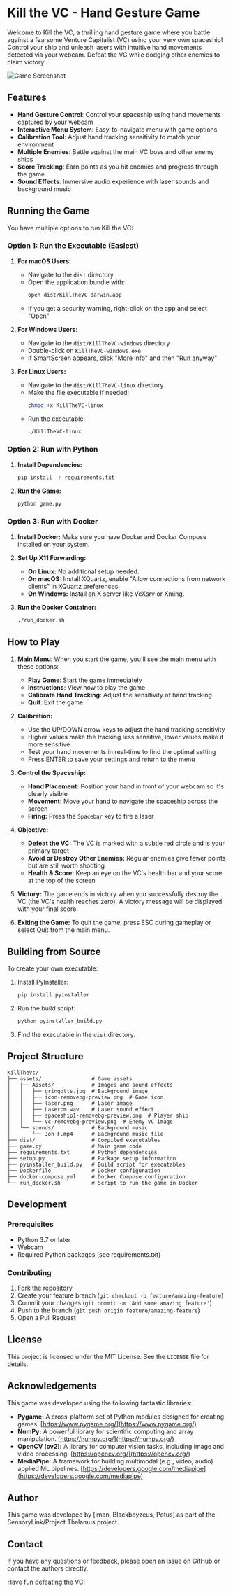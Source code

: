 # Kill the VC - Hand Gesture Game

Welcome to Kill the VC, a thrilling hand gesture game where you battle against a fearsome Venture Capitalist (VC) using your very own spaceship! Control your ship and unleash lasers with intuitive hand movements detected via your webcam. Defeat the VC while dodging other enemies to claim victory!

![Game Screenshot](assets/Assets/gringotts.jpg)

## Features

- **Hand Gesture Control**: Control your spaceship using hand movements captured by your webcam
- **Interactive Menu System**: Easy-to-navigate menu with game options
- **Calibration Tool**: Adjust hand tracking sensitivity to match your environment
- **Multiple Enemies**: Battle against the main VC boss and other enemy ships
- **Score Tracking**: Earn points as you hit enemies and progress through the game
- **Sound Effects**: Immersive audio experience with laser sounds and background music

## Running the Game

You have multiple options to run Kill the VC:

### Option 1: Run the Executable (Easiest)

1. **For macOS Users:**
   - Navigate to the `dist` directory
   - Open the application bundle with:
     ```bash
     open dist/KillTheVC-darwin.app
     ```
   - If you get a security warning, right-click on the app and select "Open"

2. **For Windows Users:**
   - Navigate to the `dist/KillTheVC-windows` directory
   - Double-click on `KillTheVC-windows.exe`
   - If SmartScreen appears, click "More info" and then "Run anyway"

3. **For Linux Users:**
   - Navigate to the `dist/KillTheVC-linux` directory
   - Make the file executable if needed:
     ```bash
     chmod +x KillTheVC-linux
     ```
   - Run the executable:
     ```bash
     ./KillTheVC-linux
     ```

### Option 2: Run with Python

1. **Install Dependencies:**
   ```bash
   pip install -r requirements.txt
   ```

2. **Run the Game:**
   ```bash
   python game.py
   ```

### Option 3: Run with Docker

1. **Install Docker:** Make sure you have Docker and Docker Compose installed on your system.

2. **Set Up X11 Forwarding:**
   - **On Linux:** No additional setup needed.
   - **On macOS:** Install XQuartz, enable "Allow connections from network clients" in XQuartz preferences.
   - **On Windows:** Install an X server like VcXsrv or Xming.

3. **Run the Docker Container:**
   ```bash
   ./run_docker.sh
   ```

## How to Play

1. **Main Menu**: When you start the game, you'll see the main menu with these options:
   - **Play Game**: Start the game immediately
   - **Instructions**: View how to play the game
   - **Calibrate Hand Tracking**: Adjust the sensitivity of hand tracking
   - **Quit**: Exit the game

2. **Calibration:**
   - Use the UP/DOWN arrow keys to adjust the hand tracking sensitivity
   - Higher values make the tracking less sensitive, lower values make it more sensitive
   - Test your hand movements in real-time to find the optimal setting
   - Press ENTER to save your settings and return to the menu

3. **Control the Spaceship:**
   - **Hand Placement:** Position your hand in front of your webcam so it's clearly visible
   - **Movement:** Move your hand to navigate the spaceship across the screen
   - **Firing:** Press the `Spacebar` key to fire a laser

4. **Objective:**
   - **Defeat the VC:** The VC is marked with a subtle red circle and is your primary target
   - **Avoid or Destroy Other Enemies:** Regular enemies give fewer points but are still worth shooting
   - **Health & Score:** Keep an eye on the VC's health bar and your score at the top of the screen

5. **Victory:** The game ends in victory when you successfully destroy the VC (the VC's health reaches zero). A victory message will be displayed with your final score.

6. **Exiting the Game:** To quit the game, press ESC during gameplay or select Quit from the main menu.

## Building from Source

To create your own executable:

1. Install PyInstaller:
   ```bash
   pip install pyinstaller
   ```

2. Run the build script:
   ```bash
   python pyinstaller_build.py
   ```

3. Find the executable in the `dist` directory.

## Project Structure

```
KillTheVc/
├── assets/                # Game assets
│   ├── Assets/            # Images and sound effects
│   │   ├── gringotts.jpg  # Background image
│   │   ├── icon-removebg-preview.png  # Game icon
│   │   ├── laser.png      # Laser image
│   │   ├── Laserpm.wav    # Laser sound effect
│   │   ├── spaceship1-removebg-preview.png  # Player ship
│   │   └── Vc-removebg-preview.png  # Enemy VC image
│   └── sounds/            # Background music
│       └── Joh F.mp4      # Background music file
├── dist/                  # Compiled executables
├── game.py                # Main game code
├── requirements.txt       # Python dependencies
├── setup.py               # Package setup information
├── pyinstaller_build.py   # Build script for executables
├── Dockerfile             # Docker configuration
├── docker-compose.yml     # Docker Compose configuration
└── run_docker.sh          # Script to run the game in Docker
```

## Development

### Prerequisites

- Python 3.7 or later
- Webcam
- Required Python packages (see requirements.txt)

### Contributing

1. Fork the repository
2. Create your feature branch (`git checkout -b feature/amazing-feature`)
3. Commit your changes (`git commit -m 'Add some amazing feature'`)
4. Push to the branch (`git push origin feature/amazing-feature`)
5. Open a Pull Request

## License

This project is licensed under the MIT License. See the `LICENSE` file for details.

## Acknowledgements

This game was developed using the following fantastic libraries:

* **Pygame:** A cross-platform set of Python modules designed for creating games. [https://www.pygame.org/](https://www.pygame.org/)
* **NumPy:** A powerful library for scientific computing and array manipulation. [https://numpy.org/](https://numpy.org/)
* **OpenCV (cv2):** A library for computer vision tasks, including image and video processing. [https://opencv.org/](https://opencv.org/)
* **MediaPipe:** A framework for building multimodal (e.g., video, audio) applied ML pipelines. [https://developers.google.com/mediapipe](https://developers.google.com/mediapipe)

## Author

This game was developed by [iman, Blackboyzeus, Potus] as part of the SensoryLink/Project Thalamus project.

## Contact

If you have any questions or feedback, please open an issue on GitHub or contact the authors directly.

Have fun defeating the VC!
